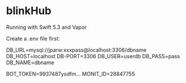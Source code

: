 # blinkHub
Running with Swift 5.3 and Vapor

Create a .env file first:

DB_URL=mysql://jparw:xxxpass@localhost:3306/dbname
DB_HOST=localhost
DB-PORT=3306
DB_USER=userdb
DB_PASS=pass
DB_NAME=dbname

BOT_TOKEN=9937487ysdfm...
MONIT_ID=28847755
